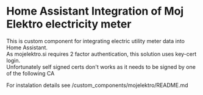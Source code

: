 # Home Assistant Integration of Moj Elektro electricity meter

This is custom component for integrating electric utility meter data into Home Assistant.  
As mojelektro.si requires 2 factor authentication, this solution uses key-cert login.  
Unfortunately self signed certs don't works as it needs to be signed by one of the following CA

For instalation details see /custom_components/mojelektro/README.md
